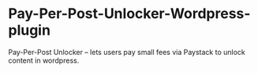 # Pay-Per-Post-Unlocker-Wordpress-plugin
Pay-Per-Post Unlocker – lets users pay small fees via Paystack to unlock content in wordpress.
